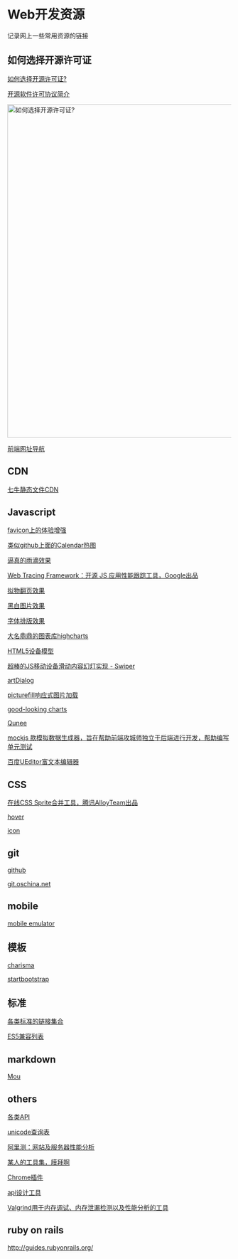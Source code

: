 
Web开发资源
============================
记录网上一些常用资源的链接

## 如何选择开源许可证
[如何选择开源许可证?](http://www.ruanyifeng.com/blog/2011/05/how_to_choose_free_software_licenses.html "如何选择开源许可证")

[开源软件许可协议简介](http://www.aqee.net/a-short-guide-to-open-source-and-similar-licenses/)

<img src="http://image.beekka.com/blog/201105/free_software_licenses.png" alt="如何选择开源许可证?" title="如何选择开源许可证?" width="750" />

[前端网址导航](http://www.daqianduan.com/nav/)

## CDN
[七牛静态文件CDN](http://www.staticfile.org/)
    
## Javascript
[favicon上的体验增强](http://lab.ejci.net/favico.js/)

[类似github上面的Calendar热图](http://kamisama.github.io/cal-heatmap/)

[逼真的雨滴效果](http://maroslaw.github.io/rainyday.js/)

[Web Tracing Framework：开源 JS 应用性能跟踪工具，Google出品](http://google.github.io/tracing-framework/index.html)

[拟物翻页效果](http://www.turnjs.com/)

[黑白图片效果](http://gianlucaguarini.com/canvas-experiments/jQuery.BlackAndWhite/)

[字体排版效果](http://tympanus.net/Development/Arctext/)

[大名鼎鼎的图表库highcharts](http://www.highcharts.com/)

[HTML5设备模型](http://aarnis.com/demo.html)

[超棒的JS移动设备滑动内容幻灯实现 - Swiper](http://www.gbin1.com/technology/javascript/20130620-mobile-js-slider-swiper/)

[artDialog](https://github.com/aui/artDialog)

[picturefill响应式图片加载](https://github.com/scottjehl/picturefill)

[good-looking charts](http://www.oesmith.co.uk/morris.js/)

[Qunee](http://qunee.com/)

[mockjs 款模拟数据生成器，旨在帮助前端攻城师独立于后端进行开发，帮助编写单元测试](http://mockjs.com/ 'Mock.js是一款模拟数据生成器，旨在帮助前端攻城师独立于后端进行开发，帮助编写单元测试')

[百度UEditor富文本编辑器](https://github.com/fex-team/ueditor '富文本编辑器')

## CSS
[在线CSS Sprite合并工具，腾讯AlloyTeam出品](https://github.com/AlloyTeam/gopng)

[hover](http://ianlunn.github.io/Hover/)

[icon](http://www.iconfont.cn/)


## git
[github](http://github.com/)

[git.oschina.net](https://git.oschina.net/)

## mobile
[mobile emulator](http://emulator.mobilewebsitesubmit.com/)

## 模板
[charisma](http://usman.it/themes/charisma/)

[startbootstrap](http://startbootstrap.com/)

## 标准
[各类标准的链接集合](https://gist.github.com/wintercn/5925837)

[ES5兼容列表](http://kangax.github.io/es5-compat-table/)

## markdown
[Mou](http://25.io/mou/)

## others
[各类API](http://devdocs.io/)


[unicode查询表](http://unicode-table.com/en/)

[阿里测：网站及服务器性能分析](http://www.alibench.com)

[某人的工具集，膜拜啊](http://f2e.im/static/pages/nav/index.html#6755344-tsina-1-50251-72fb614e7130783e23f259bf5de6db3a)

[Chrome插件](http://www.getpostman.com/)

[api设计工具](https://app.apiary.io)

[Valgrind用于内存调试、内存泄漏检测以及性能分析的工具](http://zh.wikipedia.org/wiki/Valgrind)

## ruby on rails
http://guides.rubyonrails.org/


